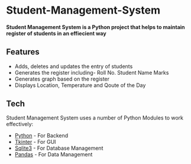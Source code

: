 # Student-Management-System 

#### Student Management System is a Python project that helps to maintain register of students in an effiecient way

## Features

- Adds, deletes and updates the entry of students 
- Generates the register including-
  Roll No.
  Student Name
  Marks
- Generates graph based on the register
- Displays Location, Temperature and Qoute of the Day


## Tech

Student Management System uses a number of Python Modules to work effectively:

- [Python](https://www.python.org/) - For Backend
- [Tkinter](https://docs.python.org/3/library/tkinter.html) - For GUI
- [Sqlite3](https://docs.python.org/3/library/sqlite3.html) - For Database Management
- [Pandas](https://pypi.org/project/pandas/) - For Data Management
